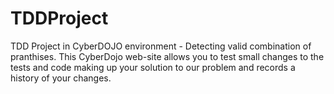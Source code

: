 # TDDProject
TDD Project in CyberDOJO environment - Detecting valid combination of pranthises.
This CyberDojo web-site allows you to test small changes to the tests and code making up your solution to our problem and records a history of your changes.
